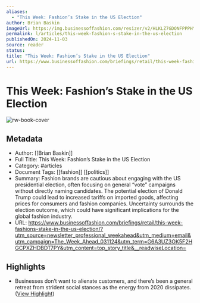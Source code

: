 ```yaml
---
aliases:
  - "This Week: Fashion’s Stake in the US Election"
author: Brian Baskin
imageUrl: https://img.businessoffashion.com/resizer/v2/HLKLZ7GDONFPPPHYVNMMPMVHAE.jpg?smart=true&auth=47cfb053532ffc44b2e3cd0658aca01225185abcf62bffccb9f2a3c0cd95fad5&width=1200&height=630
permalink: l/articles/this-week-fashion-s-stake-in-the-us-election
publishedOn: 2024-11-03
source: reader
status: 
title: "This Week: Fashion’s Stake in the US Election"
url: https://www.businessoffashion.com/briefings/retail/this-week-fashions-stake-in-the-us-election/?utm_source=newsletter_professional_weekahead&utm_medium=email&utm_campaign=The_Week_Ahead_031124&utm_term=G6A3UZ3OK5F2HGCPXZHDBDT7PY&utm_content=top_story_title&__readwiseLocation=
---
```

# This Week: Fashion’s Stake in the US Election

![rw-book-cover](https://img.businessoffashion.com/resizer/v2/HLKLZ7GDONFPPPHYVNMMPMVHAE.jpg?smart=true&auth=47cfb053532ffc44b2e3cd0658aca01225185abcf62bffccb9f2a3c0cd95fad5&width=1200&height=630)

## Metadata

- Author: [[Brian Baskin]]
- Full Title: This Week: Fashion’s Stake in the US Election
- Category: #articles
- Document Tags: [[fashion]] [[politics]]
- Summary: Fashion brands are cautious about engaging with the US presidential election, often focusing on general “vote” campaigns without directly naming candidates. The potential election of Donald Trump could lead to increased tariffs on imported goods, affecting prices for consumers and fashion companies. Uncertainty surrounds the election outcome, which could have significant implications for the global fashion industry.
- URL: https://www.businessoffashion.com/briefings/retail/this-week-fashions-stake-in-the-us-election/?utm_source=newsletter_professional_weekahead&utm_medium=email&utm_campaign=The_Week_Ahead_031124&utm_term=G6A3UZ3OK5F2HGCPXZHDBDT7PY&utm_content=top_story_title&__readwiseLocation=

## Highlights

- Businesses don’t want to alienate customers, and there’s been a general retreat from strident social stances as the energy from 2020 dissipates. ([View Highlight](https://read.readwise.io/read/01jcddn7rtgympb57gbaf4zxfh))
